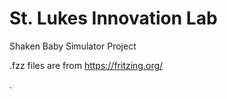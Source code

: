 # St. Lukes Innovation Lab

Shaken Baby Simulator Project

.fzz files are from https://fritzing.org/

.
